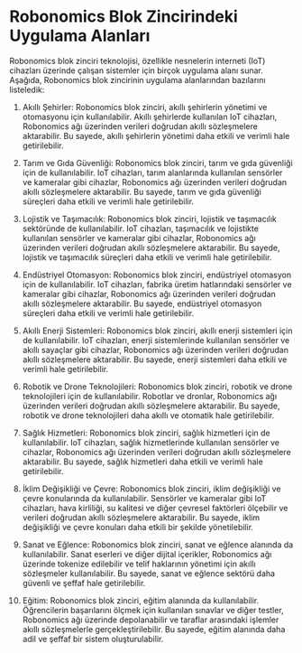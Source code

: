 
# Robonomics Blok Zincirindeki Uygulama Alanları 

Robonomics blok zinciri teknolojisi, özellikle nesnelerin interneti (IoT) cihazları üzerinde çalışan sistemler için birçok uygulama alanı sunar. Aşağıda, Robonomics blok zincirinin uygulama alanlarından bazılarını listeledik:

1.  Akıllı Şehirler: Robonomics blok zinciri, akıllı şehirlerin yönetimi ve otomasyonu için kullanılabilir. Akıllı şehirlerde kullanılan IoT cihazları, Robonomics ağı üzerinden verileri doğrudan akıllı sözleşmelere aktarabilir. Bu sayede, akıllı şehirlerin yönetimi daha etkili ve verimli hale getirilebilir.
    
2.  Tarım ve Gıda Güvenliği: Robonomics blok zinciri, tarım ve gıda güvenliği için de kullanılabilir. IoT cihazları, tarım alanlarında kullanılan sensörler ve kameralar gibi cihazlar, Robonomics ağı üzerinden verileri doğrudan akıllı sözleşmelere aktarabilir. Bu sayede, tarım ve gıda güvenliği süreçleri daha etkili ve verimli hale getirilebilir.
    
3.  Lojistik ve Taşımacılık: Robonomics blok zinciri, lojistik ve taşımacılık sektöründe de kullanılabilir. IoT cihazları, taşımacılık ve lojistikte kullanılan sensörler ve kameralar gibi cihazlar, Robonomics ağı üzerinden verileri doğrudan akıllı sözleşmelere aktarabilir. Bu sayede, lojistik ve taşımacılık süreçleri daha etkili ve verimli hale getirilebilir.
    
4.  Endüstriyel Otomasyon: Robonomics blok zinciri, endüstriyel otomasyon için de kullanılabilir. IoT cihazları, fabrika üretim hatlarındaki sensörler ve kameralar gibi cihazlar, Robonomics ağı üzerinden verileri doğrudan akıllı sözleşmelere aktarabilir. Bu sayede, endüstriyel otomasyon süreçleri daha etkili ve verimli hale getirilebilir.
    
5.  Akıllı Enerji Sistemleri: Robonomics blok zinciri, akıllı enerji sistemleri için de kullanılabilir. IoT cihazları, enerji sistemlerinde kullanılan sensörler ve akıllı sayaçlar gibi cihazlar, Robonomics ağı üzerinden verileri doğrudan akıllı sözleşmelere aktarabilir. Bu sayede, enerji sistemleri daha etkili ve verimli hale getirilebilir.
    
6.  Robotik ve Drone Teknolojileri: Robonomics blok zinciri, robotik ve drone teknolojileri için de kullanılabilir. Robotlar ve dronlar, Robonomics ağı üzerinden verileri doğrudan akıllı sözleşmelere aktarabilir. Bu sayede, robotik ve drone teknolojileri daha akıllı ve otomatik hale getirilebilir.

7.  Sağlık Hizmetleri: Robonomics blok zinciri, sağlık hizmetleri için de kullanılabilir. IoT cihazları, sağlık hizmetlerinde kullanılan sensörler ve cihazlar, Robonomics ağı üzerinden verileri doğrudan akıllı sözleşmelere aktarabilir. Bu sayede, sağlık hizmetleri daha etkili ve verimli hale getirilebilir.
    
8.  İklim Değişikliği ve Çevre: Robonomics blok zinciri, iklim değişikliği ve çevre konularında da kullanılabilir. Sensörler ve kameralar gibi IoT cihazları, hava kirliliği, su kalitesi ve diğer çevresel faktörleri ölçebilir ve verileri doğrudan akıllı sözleşmelere aktarabilir. Bu sayede, iklim değişikliği ve çevre konuları daha etkili bir şekilde yönetilebilir.
    
9.  Sanat ve Eğlence: Robonomics blok zinciri, sanat ve eğlence alanında da kullanılabilir. Sanat eserleri ve diğer dijital içerikler, Robonomics ağı üzerinde tokenize edilebilir ve telif haklarının yönetimi için akıllı sözleşmeler kullanılabilir. Bu sayede, sanat ve eğlence sektörü daha güvenli ve şeffaf hale getirilebilir.
    
10.  Eğitim: Robonomics blok zinciri, eğitim alanında da kullanılabilir. Öğrencilerin başarılarını ölçmek için kullanılan sınavlar ve diğer testler, Robonomics ağı üzerinde depolanabilir ve taraflar arasındaki işlemler akıllı sözleşmelerle gerçekleştirilebilir. Bu sayede, eğitim alanında daha adil ve şeffaf bir sistem oluşturulabilir.
